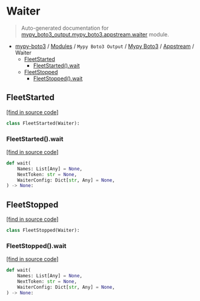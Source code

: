 # Waiter

> Auto-generated documentation for [mypy_boto3_output.mypy_boto3.appstream.waiter](https://github.com/vemel/mypy_boto3/blob/master/mypy_boto3_output/mypy_boto3/appstream/waiter.py) module.

- [mypy-boto3](../../../README.md#mypy_boto3) / [Modules](../../../MODULES.md#mypy-boto3-modules) / `Mypy Boto3 Output` / [Mypy Boto3](../index.md#mypy-boto3) / [Appstream](index.md#appstream) / Waiter
    - [FleetStarted](#fleetstarted)
        - [FleetStarted().wait](#fleetstartedwait)
    - [FleetStopped](#fleetstopped)
        - [FleetStopped().wait](#fleetstoppedwait)

## FleetStarted

[[find in source code]](https://github.com/vemel/mypy_boto3/blob/master/mypy_boto3_output/mypy_boto3/appstream/waiter.py#L10)

```python
class FleetStarted(Waiter):
```

### FleetStarted().wait

[[find in source code]](https://github.com/vemel/mypy_boto3/blob/master/mypy_boto3_output/mypy_boto3/appstream/waiter.py#L13)

```python
def wait(
    Names: List[Any] = None,
    NextToken: str = None,
    WaiterConfig: Dict[str, Any] = None,
) -> None:
```

## FleetStopped

[[find in source code]](https://github.com/vemel/mypy_boto3/blob/master/mypy_boto3_output/mypy_boto3/appstream/waiter.py#L22)

```python
class FleetStopped(Waiter):
```

### FleetStopped().wait

[[find in source code]](https://github.com/vemel/mypy_boto3/blob/master/mypy_boto3_output/mypy_boto3/appstream/waiter.py#L25)

```python
def wait(
    Names: List[Any] = None,
    NextToken: str = None,
    WaiterConfig: Dict[str, Any] = None,
) -> None:
```
